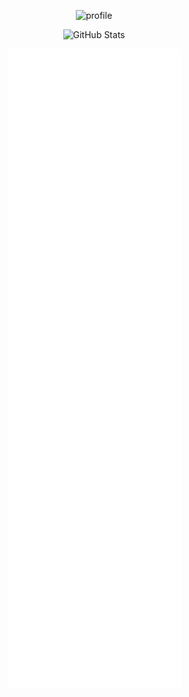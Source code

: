 
<!-- <h1 align="center">
  MOKA-AYUMU
  </h1> -->
 
<p align="center">
  <img src="https://avatars.githubusercontent.com/u/10963468" alt="profile" />
</p>

<p align="center">
  <img src="https://github-readme-stats.vercel.app/api?username=moka-ayumu&show_icons=true&theme=dracula" alt="GitHub Stats" />
</p>
 
<p align="center">
  <img src="https://github.com/moka-ayumu/moka-ayumu/blob/main/github-metrics.svg" alt="Metrics" />
</p>

